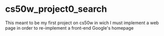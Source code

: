 # cs50w_project0_search
This meant to be my first project on cs50w in wich I must implement a web page in order to re-implement a front-end Google's homepage
